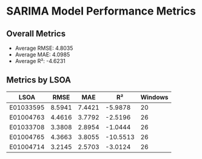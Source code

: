 # SARIMA Model Performance Metrics

## Overall Metrics

- Average RMSE: 4.8035
- Average MAE: 4.0985
- Average R²: -4.6231

## Metrics by LSOA

| LSOA | RMSE | MAE | R² | Windows |
|------|------|-----|-----|--------|
| E01033595 | 8.5941 | 7.4421 | -5.9878 | 20 |
| E01004763 | 4.4616 | 3.7792 | -2.5196 | 26 |
| E01033708 | 3.3808 | 2.8954 | -1.0444 | 26 |
| E01004765 | 4.3663 | 3.8055 | -10.5513 | 26 |
| E01004714 | 3.2145 | 2.5703 | -3.0124 | 26 |
